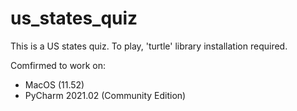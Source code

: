 # us_states_quiz
This is a US states quiz. To play, 'turtle' library installation required.

Comfirmed to work on:
- MacOS (11.52)
- PyCharm 2021.02 (Community Edition)
